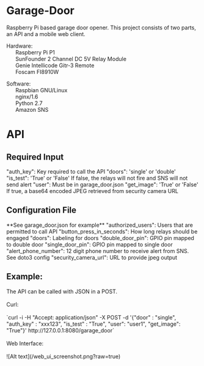 # Garage-Door
Raspberry Pi based garage door opener. This project consists of two parts, an API and a mobile web client.

Hardware:<br/>
&nbsp;&nbsp;&nbsp;&nbsp;&nbsp;&nbsp;Raspberry Pi P1<br/>
&nbsp;&nbsp;&nbsp;&nbsp;&nbsp;&nbsp;SunFounder 2 Channel DC 5V Relay Module<br/>
&nbsp;&nbsp;&nbsp;&nbsp;&nbsp;&nbsp;Genie Intellicode Gitr-3 Remote<br/>
&nbsp;&nbsp;&nbsp;&nbsp;&nbsp;&nbsp;Foscam FI8910W<br/>

Software:<br/>
&nbsp;&nbsp;&nbsp;&nbsp;&nbsp;&nbsp;Raspbian GNU/Linux<br/>
&nbsp;&nbsp;&nbsp;&nbsp;&nbsp;&nbsp;nginx/1.6<br/>
&nbsp;&nbsp;&nbsp;&nbsp;&nbsp;&nbsp;Python 2.7<br/>
&nbsp;&nbsp;&nbsp;&nbsp;&nbsp;&nbsp;Amazon SNS<br/>

<h1>API</h1>
<h2>Required Input</h2>
	"auth_key": Key required to call the API
	"doors": 'single' or 'double'
	"is_test": 'True' or 'False' If false, the relays will not fire and SNS will not send alert
	"user": Must be in garage_door.json
	"get_image": 'True' or 'False' If true, a base64 encoded JPEG retrieved from security camera URL
<h2>Configuration File</h2>
	**See garage_door.json for example**
	"authorized_users": Users that are permitted to call API
	"button_press_in_seconds": How long relays should be engaged
	"doors": Labeling for doors
	"double_door_pin": GPIO pin mapped to double door
	"single_door_pin": GPIO pin mapped to single door
	"alert_phone_number": 12 digit phone number to receive alert from SNS. See doto3 config
	"security_camera_url": URL to provide jpeg output
<h2>Example:</h2>
The API can be called with JSON in a POST.<br/>
<br/>Curl:<br/>
<br/>
`curl -i -H "Accept: application/json" -X POST -d '{"door" : "single", "auth_key" : "xxx123", "is_test" : "True", "user": "user1", "get_image": "True"}' http://127.0.0.1:8080/garage_door`
<br/>
<br/>Web Interface:<br/>
<br/>![Alt text](/web_ui_screenshot.png?raw=true)

